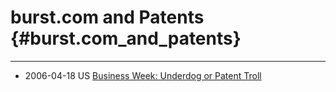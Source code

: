 # burst.com and Patents {#burst.com_and_patents}

------------------------------------------------------------------------

-   2006-04-18 US [Business Week: Underdog or Patent
    Troll](http://www.businessweek.com/magazine/content/06_17/b3981070.htm?chan=tc&chan=technology_technology+index+page_more+of+today's+top+stories "wikilink")
